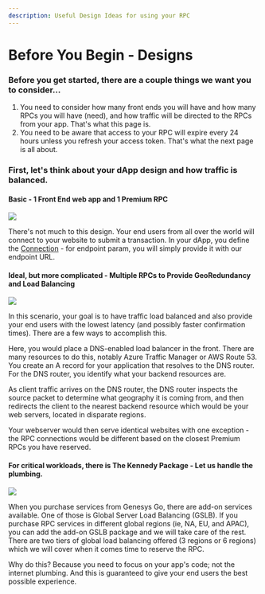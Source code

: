 ```yaml
---
description: Useful Design Ideas for using your RPC
---
```


# Before You Begin - Designs

### Before you get started, there are a couple things we want you to consider...

1. You need to consider how many front ends you will have and how many RPCs you will have (need), and how traffic will be directed to the RPCs from your app. That's what this page is.
2. You need to be aware that access to your RPC will expire every 24 hours unless you refresh your access token. That's what the next page is all about.

### **First, let's think about your dApp design and how traffic is balanced.**

#### **Basic - 1 Front End web app and 1 Premium RPC**

****![](<../.gitbook/assets/image (5).png>)****

There's not much to this design. Your end users from all over the world will connect to your website to submit a transaction. In your dApp, you define the [Connection](https://solana-labs.github.io/solana-web3.js/classes/Connection.html) - for endpoint param, you will simply provide it with our endpoint URL.

#### Ideal, but more complicated - Multiple RPCs to Provide GeoRedundancy and Load Balancing

![](<../.gitbook/assets/image (1) (1) (1).png>)

In this scenario, your goal is to have traffic load balanced and also provide your end users with the lowest latency (and possibly faster confirmation times). There are a few ways to accomplish this.

Here, you would place a DNS-enabled load balancer in the front. There are many resources to do this, notably Azure Traffic Manager or AWS Route 53. You create an A record for your application that resolves to the DNS router. For the DNS router, you identify what your backend resources are.

As client traffic arrives on the DNS router, the DNS router inspects the source packet to determine what geography it is coming from, and then redirects the client to the nearest backend resource which would be your web servers, located in disparate regions.

Your webserver would then serve identical websites with one exception - the RPC connections would be different based on the closest Premium RPCs you have reserved.&#x20;

#### For critical workloads, there is The Kennedy Package - Let us handle the plumbing.

![](<../.gitbook/assets/image (3) (1).png>)

When you purchase services from Genesys Go, there are add-on services available. One of those is Global Server Load Balancing (GSLB). If you purchase RPC services in different global regions (ie, NA, EU, and APAC), you can add the add-on GSLB package and we will take care of the rest. There are two tiers of global load balancing offered (3 regions or 6 regions) which we will cover when it comes time to reserve the RPC.

Why do this? Because you need to focus on your app's code; not the internet plumbing. And this is guaranteed to give your end users the best possible experience.


